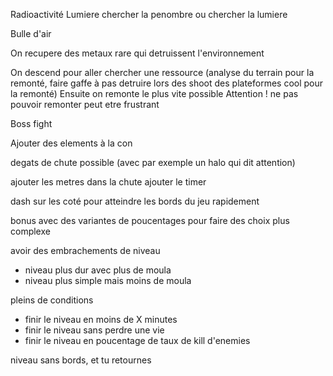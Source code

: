 Radioactivité 
Lumiere 
    chercher la penombre
    ou chercher la lumiere

Bulle d'air

On recupere des metaux rare qui detruissent l'environnement

On descend pour aller chercher une ressource (analyse du terrain pour la remonté, faire gaffe à pas detruire lors des shoot des plateformes cool pour la remonté)
Ensuite on remonte le plus vite possible
Attention ! ne pas pouvoir remonter peut etre frustrant

Boss fight



Ajouter des elements à la con


degats de chute possible (avec par exemple un halo qui dit attention)


ajouter les metres dans la chute
ajouter le timer

dash sur les coté pour atteindre les bords du jeu rapidement

bonus avec des variantes de poucentages pour faire des choix plus complexe


avoir des embrachements de niveau
- niveau plus dur avec plus de moula
- niveau plus simple mais moins de moula

pleins de conditions

- finir le niveau en moins de X minutes
- finir le niveau sans perdre une vie
- finir le niveau en poucentage de taux de kill d'enemies


niveau sans bords, et tu retournes 

